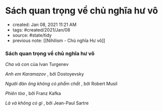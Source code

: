 # Sách quan trọng về chủ nghĩa hư vô

- created: Jan 08, 2021 11:21 AM
- tags: #created/2021/Jan/08
- source: #state/tidy 
- previous note: [[Nihilism - Chủ nghĩa Hư vô]]

### **Sách quan trọng về chủ nghĩa hư vô**

*Cha và con* của Ivan Turgenev

*Anh em Karamazov* , bởi Dostoyevsky

*Người đàn ông không có phẩm chất* , bởi Robert Musil

*Phiên tòa* , bởi Franz Kafka

*Là và không có gì* , bởi Jean-Paul Sartre